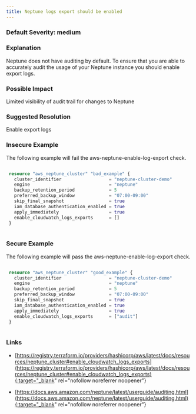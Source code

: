```yaml
---
title: Neptune logs export should be enabled
---
```


### Default Severity: <span class="severity medium">medium</span>

### Explanation

Neptune does not have auditing by default. To ensure that you are able to accurately audit the usage of your Neptune instance you should enable export logs.

### Possible Impact
Limited visibility of audit trail for changes to Neptune

### Suggested Resolution
Enable export logs


### Insecure Example

The following example will fail the aws-neptune-enable-log-export check.
```terraform

 resource "aws_neptune_cluster" "bad_example" {
   cluster_identifier                  = "neptune-cluster-demo"
   engine                              = "neptune"
   backup_retention_period             = 5
   preferred_backup_window             = "07:00-09:00"
   skip_final_snapshot                 = true
   iam_database_authentication_enabled = true
   apply_immediately                   = true
   enable_cloudwatch_logs_exports      = []
 }
 
```



### Secure Example

The following example will pass the aws-neptune-enable-log-export check.
```terraform

 resource "aws_neptune_cluster" "good_example" {
   cluster_identifier                  = "neptune-cluster-demo"
   engine                              = "neptune"
   backup_retention_period             = 5
   preferred_backup_window             = "07:00-09:00"
   skip_final_snapshot                 = true
   iam_database_authentication_enabled = true
   apply_immediately                   = true
   enable_cloudwatch_logs_exports      = ["audit"]
 }
 
```



### Links


- [https://registry.terraform.io/providers/hashicorp/aws/latest/docs/resources/neptune_cluster#enable_cloudwatch_logs_exports](https://registry.terraform.io/providers/hashicorp/aws/latest/docs/resources/neptune_cluster#enable_cloudwatch_logs_exports){:target="_blank" rel="nofollow noreferrer noopener"}

- [https://docs.aws.amazon.com/neptune/latest/userguide/auditing.html](https://docs.aws.amazon.com/neptune/latest/userguide/auditing.html){:target="_blank" rel="nofollow noreferrer noopener"}



